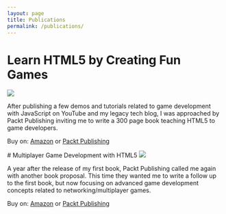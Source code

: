 ```yaml
---
layout: page
title: Publications
permalink: /publications/
---
```



# Learn HTML5 by Creating Fun Games

<img src="/content/uploads/2016/02/book-learn-html5-developing-games.png" class="inline-img" />

After publishing a few demos and tutorials related to game development with JavaScript on YouTube and my legacy tech blog, I was approached by Packt Publishing inviting me to write a 300 page book teaching HTML5 to game developers.

Buy on: [Amazon](http://www.amazon.com/gp/product/1849696020/ref=as_li_tl?ie=UTF8&camp=1789&creative=390957&creativeASIN=1849696020&linkCode=as2&tag=rodrixar-20&linkId=BJ7KRMYOUXMSWVVN) or [Packt Publishing](https://www.packtpub.com/web-development/learn-html5-creating-fun-games)

<div style="clear:both"></div>
# Multiplayer Game Development with HTML5

<img src="/content/uploads/2016/02/book-multiplayer-game-development-html5.png" class="inline-img" />

A year after the release of my first book, Packt Publishing called me again with another book proposal. This time they wanted me to write a follow up to the first book, but now focusing on advanced game development concepts related to networking/multiplayer games.

Buy on: [Amazon](http://www.amazon.com/gp/product/1785283103/ref=as_li_tl?ie=UTF8&camp=1789&creative=390957&creativeASIN=1785283103&linkCode=as2&tag=rodrixar-20&linkId=HXTGGGCVRCSQML5Y) or [Packt Publishing](https://www.packtpub.com/game-development/multiplayer-game-development-html5)
<div style="clear:both"></div>
